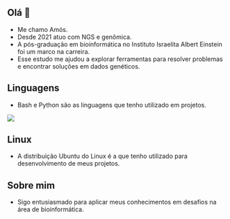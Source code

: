 ## Olá 👋
- Me chamo Amós.
- Desde 2021 atuo com NGS e genômica.
- A pós-graduação em bioinformática no Instituto Israelita Albert Einstein foi um marco na carreira.
- Esse estudo me ajudou a explorar ferramentas para resolver problemas e encontrar soluções em dados genéticos.

## Linguagens 
- Bash e Python são as linguagens que tenho utilizado em projetos.
<img src="https://www.python.org/static/community_logos/python-logo-master-v3-TM.png"/>

## Linux 
- A distribuição Ubuntu do Linux é a que tenho utilizado para desenvolvimento de meus projetos.

## Sobre mim
- Sigo entusiasmado para aplicar meus conhecimentos em desafios na área de bioinformática.
